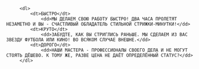 <!--начало списка описаний -->
         <dl>
             <dt>БЫСТРО</dt>
			     <dd>МЫ ДЕЛАЕМ СВОЮ РАБОТУ БЫСТРО! ДВА ЧАСА ПРОЛЕТЯТ НЕЗАМЕТНО И ВЫ - СЧАСТЛИВЫЙ ОБЛАДАТЕЛЬ СТИЛЬНОЙ СТРИЖКИ-МИНУТКИ!</dd>
             <dt>КРУТО</dt>
			     <dd>ЗАБУДТЕ, КАК ВЫ СТРИГЛИСЬ РАНЬШЕ. МЫ СДЕЛАЕМ ИЗ ВАС ЗВЕЗДУ ФУТБОЛА ИЛИ КИНО! ВО ВСЯКОМ СЛУЧАЕ ВНЕШНЕ.</dd>			 
             <dt>ДОРОГО</dt>
			     <dd>НАШИ МАСТЕРА - ПРОФЕССИОНАЛЫ СВОЕГО ДЕЛА И НЕ МОГУТ СТОЯТЬ ДЁШЕВО. К ТОМУ ЖЕ, РАЗВЕ ЦЕНА НЕ ДАЁТ ОПРЕДЕЛЁННЫЙ СТАТУС?</dd>			 
		 </dl>
  <!--конец списка описаний -->

